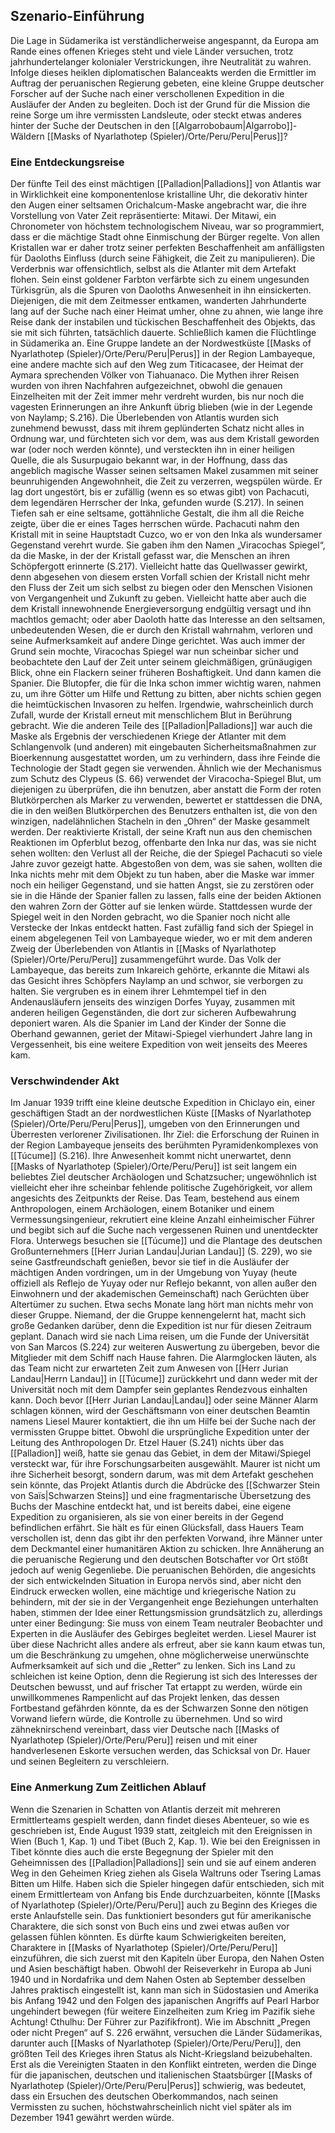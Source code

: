 ## Szenario-Einführung
Die Lage in Südamerika ist verständlicherweise angespannt, da Europa am Rande eines offenen Krieges steht und viele Länder versuchen, trotz jahrhundertelanger kolonialer Verstrickungen, ihre Neutralität zu wahren. Infolge dieses heiklen diplomatischen Balanceakts werden die Ermittler im Auftrag der peruanischen Regierung gebeten, eine kleine Gruppe deutscher Forscher auf der Suche nach einer verschollenen Expedition in die Ausläufer der Anden zu begleiten. Doch ist der Grund für die Mission die reine Sorge um ihre vermissten Landsleute, oder steckt etwas anderes hinter der Suche der Deutschen in den [[Algarrobobaum|Algarrobo]]-Wäldern [[Masks of Nyarlathotep (Spieler)/Orte/Peru/Peru|Perus]]?

### Eine Entdeckungsreise
Der fünfte Teil des einst mächtigen [[Palladion|Palladions]] von Atlantis war in Wirklichkeit eine komponentenlose kristalline Uhr, die dekorativ hinter den Augen einer seltsamen Orichalcum-Maske angebracht war, die ihre Vorstellung von Vater Zeit repräsentierte: Mitawi. Der Mitawi, ein Chronometer von höchstem technologischem Niveau, war so programmiert, dass er die mächtige Stadt ohne Einmischung der Bürger regelte. Von allen Kristallen war er daher trotz seiner perfekten Beschaffenheit am anfälligsten für Daoloths Einfluss (durch seine Fähigkeit, die Zeit zu manipulieren). Die Verderbnis war offensichtlich, selbst als die Atlanter mit dem Artefakt flohen. Sein einst goldener Farbton verfärbte sich zu einem ungesunden Türkisgrün, als die Spuren von Daoloths Anwesenheit in ihn einsickerten. Diejenigen, die mit dem Zeitmesser entkamen, wanderten Jahrhunderte lang auf der Suche nach einer Heimat umher, ohne zu ahnen, wie lange ihre Reise dank der instabilen und tückischen Beschaffenheit des Objekts, das sie mit sich führten, tatsächlich dauerte. Schließlich kamen die Flüchtlinge in Südamerika an. Eine Gruppe landete an der Nordwestküste [[Masks of Nyarlathotep (Spieler)/Orte/Peru/Peru|Perus]] in der Region Lambayeque, eine andere machte sich auf den Weg zum Titicacasee, der Heimat der Aymara sprechenden Völker von Tiahuanaco. Die Mythen ihrer Reisen wurden von ihren Nachfahren aufgezeichnet, obwohl die genauen Einzelheiten mit der Zeit immer mehr verdreht wurden, bis nur noch die vagesten Erinnerungen an ihre Ankunft übrig blieben (wie in der Legende von Naylamp; S.216). Die Überlebenden von Atlantis wurden sich zunehmend bewusst, dass mit ihrem geplünderten Schatz nicht alles in Ordnung war, und fürchteten sich vor dem, was aus dem Kristall geworden war (oder noch werden könnte), und versteckten ihn in einer heiligen Quelle, die als Susurpugaio bekannt war, in der Hoffnung, dass das angeblich magische Wasser seinen seltsamen Makel zusammen mit seiner beunruhigenden Angewohnheit, die Zeit zu verzerren, wegspülen würde. Er lag dort ungestört, bis er zufällig (wenn es so etwas gibt) von Pachacuti, dem legendären Herrscher der Inka, gefunden wurde (S.217). In seinen Tiefen sah er eine seltsame, gottähnliche Gestalt, die ihm all die Reiche zeigte, über die er eines Tages herrschen würde. Pachacuti nahm den Kristall mit in seine Hauptstadt Cuzco, wo er von den Inka als wundersamer Gegenstand verehrt wurde. Sie gaben ihm den Namen „Viracochas Spiegel“, da die Maske, in der der Kristall gefasst war, die Menschen an ihren Schöpfergott erinnerte (S.217). Vielleicht hatte das Quellwasser gewirkt, denn abgesehen von diesem ersten Vorfall schien der Kristall nicht mehr den Fluss der Zeit um sich selbst zu biegen oder den Menschen Visionen von Vergangenheit und Zukunft zu geben. Vielleicht hatte aber auch die dem Kristall innewohnende Energieversorgung endgültig versagt und ihn machtlos gemacht; oder aber Daoloth hatte das Interesse an den seltsamen, unbedeutenden Wesen, die er durch den Kristall wahrnahm, verloren und seine Aufmerksamkeit auf andere Dinge gerichtet. Was auch immer der Grund sein mochte, Viracochas Spiegel war nun scheinbar sicher und beobachtete den Lauf der Zeit unter seinem gleichmäßigen, grünäugigen Blick, ohne ein Flackern seiner früheren Boshaftigkeit. Und dann kamen die Spanier. Die Blutopfer, die für die Inka schon immer wichtig waren, nahmen zu, um ihre Götter um Hilfe und Rettung zu bitten, aber nichts schien gegen die heimtückischen Invasoren zu helfen. Irgendwie, wahrscheinlich durch Zufall, wurde der Kristall erneut mit menschlichem Blut in Berührung gebracht. Wie die anderen Teile des [[Palladion|Palladions]] war auch die Maske als Ergebnis der verschiedenen Kriege der Atlanter mit dem Schlangenvolk (und anderen) mit eingebauten Sicherheitsmaßnahmen zur Bioerkennung ausgestattet worden, um zu verhindern, dass ihre Feinde die Technologie der Stadt gegen sie verwenden. Ähnlich wie der Mechanismus zum Schutz des Clypeus (S. 66) verwendet der Viracocha-Spiegel Blut, um diejenigen zu überprüfen, die ihn benutzen, aber anstatt die Form der roten Blutkörperchen als Marker zu verwenden, bewertet er stattdessen die DNA, die in den weißen Blutkörperchen des Benutzers enthalten ist, die von den winzigen, nadelähnlichen Stacheln in den „Ohren“ der Maske gesammelt werden. Der reaktivierte Kristall, der seine Kraft nun aus den chemischen Reaktionen im Opferblut bezog, offenbarte den Inka nur das, was sie nicht sehen wollten: den Verlust all der Reiche, die der Spiegel Pachacuti so viele Jahre zuvor gezeigt hatte. Abgestoßen von dem, was sie sahen, wollten die Inka nichts mehr mit dem Objekt zu tun haben, aber die Maske war immer noch ein heiliger Gegenstand, und sie hatten Angst, sie zu zerstören oder sie in die Hände der Spanier fallen zu lassen, falls eine der beiden Aktionen den wahren Zorn der Götter auf sie lenken würde. Stattdessen wurde der Spiegel weit in den Norden gebracht, wo die Spanier noch nicht alle Verstecke der Inkas entdeckt hatten. Fast zufällig fand sich der Spiegel in einem abgelegenen Teil von Lambayeque wieder, wo er mit dem anderen Zweig der Überlebenden von Atlantis in [[Masks of Nyarlathotep (Spieler)/Orte/Peru/Peru]] zusammengeführt wurde. Das Volk der Lambayeque, das bereits zum Inkareich gehörte, erkannte die Mitawi als das Gesicht ihres Schöpfers Naylamp an und schwor, sie verborgen zu halten. Sie vergruben es in einem ihrer Lehmtempel tief in den Andenausläufern jenseits des winzigen Dorfes Yuyay, zusammen mit anderen heiligen Gegenständen, die dort zur sicheren Aufbewahrung deponiert waren. Als die Spanier im Land der Kinder der Sonne die Oberhand gewannen, geriet der Mitawi-Spiegel vierhundert Jahre lang in Vergessenheit, bis eine weitere Expedition von weit jenseits des Meeres kam.


### Verschwindender Akt
Im Januar 1939 trifft eine kleine deutsche Expedition in Chiclayo ein, einer geschäftigen Stadt an der nordwestlichen Küste [[Masks of Nyarlathotep (Spieler)/Orte/Peru/Peru|Perus]], umgeben von den Erinnerungen und Überresten verlorener Zivilisationen. Ihr Ziel: die Erforschung der Ruinen in der Region Lambayeque jenseits des berühmten Pyramidenkomplexes von [[Túcume]] (S.216). Ihre Anwesenheit kommt nicht unerwartet, denn [[Masks of Nyarlathotep (Spieler)/Orte/Peru/Peru]] ist seit langem ein beliebtes Ziel deutscher Archäologen und Schatzsucher; ungewöhnlich ist vielleicht eher ihre scheinbar fehlende politische Zugehörigkeit, vor allem angesichts des Zeitpunkts der Reise. Das Team, bestehend aus einem Anthropologen, einem Archäologen, einem Botaniker und einem Vermessungsingenieur, rekrutiert eine kleine Anzahl einheimischer Führer und begibt sich auf die Suche nach vergessenen Ruinen und unentdeckter Flora. Unterwegs besuchen sie [[Túcume]] und die Plantage des deutschen Großunternehmers [[Herr Jurian Landau|Jurian Landau]] (S. 229), wo sie seine Gastfreundschaft genießen, bevor sie tief in die Ausläufer der mächtigen Anden vordringen, um in der Umgebung von Yuyay (heute offiziell als Reflejo de Yuyay oder nur Reflejo bekannt, von allen außer den Einwohnern und der akademischen Gemeinschaft) nach Gerüchten über Altertümer zu suchen. Etwa sechs Monate lang hört man nichts mehr von dieser Gruppe. Niemand, der die Gruppe kennengelernt hat, macht sich große Gedanken darüber, denn die Expedition ist nur für diesen Zeitraum geplant. Danach wird sie nach Lima reisen, um die Funde der Universität von San Marcos (S.224) zur weiteren Auswertung zu übergeben, bevor die Mitglieder mit dem Schiff nach Hause fahren. Die Alarmglocken läuten, als das Team nicht zur erwarteten Zeit zum Anwesen von [[Herr Jurian Landau|Herrn Landau]] in [[Túcume]] zurückkehrt und dann weder mit der Universität noch mit dem Dampfer sein geplantes Rendezvous einhalten kann. Doch bevor [[Herr Jurian Landau|Landau]] oder seine Männer Alarm schlagen können, wird der Geschäftsmann von einer deutschen Beamtin namens Liesel Maurer kontaktiert, die ihn um Hilfe bei der Suche nach der vermissten Gruppe bittet. Obwohl die ursprüngliche Expedition unter der Leitung des Anthropologen Dr. Etzel Hauer (S.241) nichts über das [[Palladion]] weiß, hatte sie genau das Gebiet, in dem der Mitawi/Spiegel versteckt war, für ihre Forschungsarbeiten ausgewählt. Maurer ist nicht um ihre Sicherheit besorgt, sondern darum, was mit dem Artefakt geschehen sein könnte, das Projekt Atlantis durch die Abdrücke des [[Schwarzer Stein von Saïs|Schwarzen Steins]] und eine fragmentarische Übersetzung des Buchs der Maschine entdeckt hat, und ist bereits dabei, eine eigene Expedition zu organisieren, als sie von einer bereits in der Gegend befindlichen erfährt. Sie hält es für einen Glücksfall, dass Hauers Team verschollen ist, denn das gibt ihr den perfekten Vorwand, ihre Männer unter dem Deckmantel einer humanitären Aktion zu schicken. Ihre Annäherung an die peruanische Regierung und den deutschen Botschafter vor Ort stößt jedoch auf wenig Gegenliebe. Die peruanischen Behörden, die angesichts der sich entwickelnden Situation in Europa nervös sind, aber nicht den Eindruck erwecken wollen, eine mächtige und kriegerische Nation zu behindern, mit der sie in der Vergangenheit enge Beziehungen unterhalten haben, stimmen der Idee einer Rettungsmission grundsätzlich zu, allerdings unter einer Bedingung: Sie muss von einem Team neutraler Beobachter und Experten in die Ausläufer des Gebirges begleitet werden. Liesel Maurer ist über diese Nachricht alles andere als erfreut, aber sie kann kaum etwas tun, um die Beschränkung zu umgehen, ohne möglicherweise unerwünschte Aufmerksamkeit auf sich und die „Retter“ zu lenken. Sich ins Land zu schleichen ist keine Option, denn die Regierung ist sich des Interesses der Deutschen bewusst, und auf frischer Tat ertappt zu werden, würde ein unwillkommenes Rampenlicht auf das Projekt lenken, das dessen Fortbestand gefährden könnte, da es der Schwarzen Sonne den nötigen Vorwand liefern würde, die Kontrolle zu übernehmen. Und so wird zähneknirschend vereinbart, dass vier Deutsche nach [[Masks of Nyarlathotep (Spieler)/Orte/Peru/Peru]] reisen und mit einer handverlesenen Eskorte versuchen werden, das Schicksal von Dr. Hauer und seinen Begleitern zu verschleiern.

### Eine Anmerkung Zum Zeitlichen Ablauf
Wenn die Szenarien in Schatten von Atlantis derzeit mit mehreren Ermittlerteams gespielt werden, dann findet dieses Abenteuer, so wie es geschrieben ist, Ende August 1939 statt, zeitgleich mit den Ereignissen in Wien (Buch 1, Kap. 1) und Tibet (Buch 2, Kap. 1). Wie bei den Ereignissen in Tibet könnte dies auch die erste Begegnung der Spieler mit den Geheimnissen des [[Palladion|Palladions]] sein und sie auf einem anderen Weg in den Geheimen Krieg ziehen als Gisela Waltruns oder Tsering Lamas Bitten um Hilfe. Haben sich die Spieler hingegen dafür entschieden, sich mit einem Ermittlerteam von Anfang bis Ende durchzuarbeiten, könnte [[Masks of Nyarlathotep (Spieler)/Orte/Peru/Peru]] auch zu Beginn des Krieges die erste Anlaufstelle sein. Das funktioniert besonders gut für amerikanische Charaktere, die sich sonst von Buch eins und zwei etwas außen vor gelassen fühlen könnten. Es dürfte kaum Schwierigkeiten bereiten, Charaktere in [[Masks of Nyarlathotep (Spieler)/Orte/Peru/Peru]] einzuführen, die sich zuerst mit den Kapiteln über Europa, den Nahen Osten und Asien beschäftigt haben. Obwohl der Reiseverkehr in Europa ab Juni 1940 und in Nordafrika und dem Nahen Osten ab September desselben Jahres praktisch eingestellt ist, kann man sich in Südostasien und Amerika bis Anfang 1942 und den Folgen des japanischen Angriffs auf Pearl Harbor ungehindert bewegen (für weitere Einzelheiten zum Krieg im Pazifik siehe Achtung! Cthulhu: Der Führer zur Pazifikfront). Wie im Abschnitt „Pregen oder nicht Pregen“ auf S. 226 erwähnt, versuchen die Länder Südamerikas, darunter auch [[Masks of Nyarlathotep (Spieler)/Orte/Peru/Peru]], den größten Teil des Krieges ihren Status als Nicht-Kriegsland beizubehalten. Erst als die Vereinigten Staaten in den Konflikt eintreten, werden die Dinge für die japanischen, deutschen und italienischen Staatsbürger [[Masks of Nyarlathotep (Spieler)/Orte/Peru/Peru|Perus]] schwierig, was bedeutet, dass ein Ersuchen des deutschen Oberkommandos, nach seinen Vermissten zu suchen, höchstwahrscheinlich nicht viel später als im Dezember 1941 gewährt werden würde.